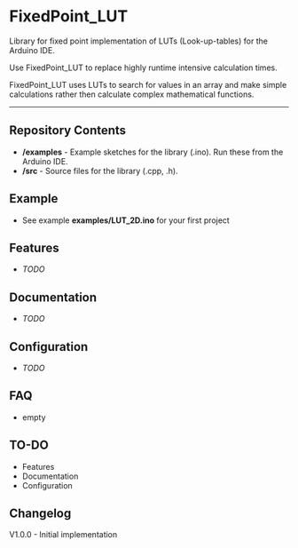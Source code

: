 FixedPoint_LUT
==============
Library for fixed point implementation of LUTs (Look-up-tables) for the Arduino IDE. 

Use FixedPoint_LUT to replace highly runtime intensive calculation times. 

FixedPoint_LUT uses LUTs to search for values in an array and make simple calculations rather then calculate complex mathematical functions.

---

Repository Contents
-------------------
* **/examples** - Example sketches for the library (.ino). Run these from the Arduino IDE.
* **/src** - Source files for the library (.cpp, .h).

Example
-------
* See example **examples/LUT_2D.ino** for your first project

Features
--------
* *TODO*

Documentation
--------------
* *TODO*

Configuration
--------------
* *TODO*

FAQ
---
* empty

TO-DO
-----
* Features
* Documentation
* Configuration

Changelog
---------
V1.0.0 - Initial implementation
